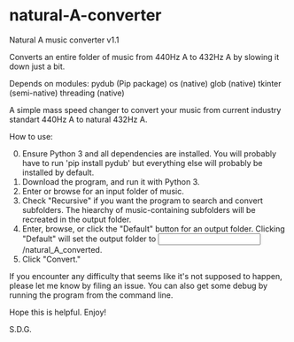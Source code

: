 # natural-A-converter
Natural A music converter v1.1

Converts an entire folder of music from 440Hz A to 432Hz A by slowing it down just a bit.

Depends on modules:
pydub (Pip package)
os (native)
glob (native)
tkinter (semi-native)
threading (native)

A simple mass speed changer to convert your music from current industry standart 440Hz A to natural 432Hz A.

How to use:

0) Ensure Python 3 and all dependencies are installed. You will probably have to run 'pip install pydub' but everything else will probably be installed by default.
1) Download the program, and run it with Python 3.
2) Enter or browse for an input folder of music.
3) Check "Recursive" if you want the program to search and convert subfolders. The hiearchy of music-containing subfolders will be recreated in the output folder.
4) Enter, browse, or click the "Default" button for an output folder. Clicking "Default" will set the output folder to <input folder>/natural_A_converted.
5) Click "Convert."

If you encounter any difficulty that seems like it's not supposed to happen, please let me know by filing an issue. You can also get some debug by running the program from the command line.

Hope this is helpful. Enjoy!

S.D.G.
